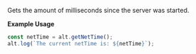 Gets the amount of milliseconds since the server was started.

**Example Usage**

```js
const netTime = alt.getNetTime();
alt.log(`The current netTime is: ${netTime}`);
```

